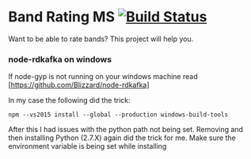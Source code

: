 # Band Rating MS [![Build Status](https://travis-ci.com/Kruspe/band-evaluation.svg?branch=master)](https://travis-ci.com/Kruspe/band-evaluation)

Want to be able to rate bands? This project will help you.

### node-rdkafka on windows
If node-gyp is not running on your windows machine read [https://github.com/Blizzard/node-rdkafka]

In my case the following did the trick:
```
npm --vs2015 install --global --production windows-build-tools
```
After this I had issues with the python path not being set. Removing and then installing Python (2.7.X) again did the trick for me.
Make sure the environment variable is being set while installing